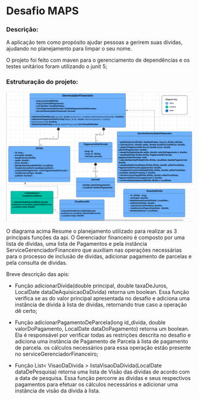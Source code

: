 # Desafio MAPS

### Descrição:
A aplicação tem como propósito ajudar pessoas a gerirem suas dívidas, ajudando no planejamento para limpar o seu nome.

O projeto foi feito com maven para o gerenciamento de dependências e os testes unitários foram utilizando o junit 5;

### Estruturação do projeto:

<img src="./DiagramaUml.PNG">

O diagrama acima Resume o planejamento utilizado para realizar as 3 principais funções da api. O Gerenciador financeiro é composto por uma lista de dívidas, uma lista de Pagamentos e pela instância ServiceGerenciadorFinanceiro que auxiliam nas operações necessárias para o processo de inclusão de dívidas, adicionar pagamento de parcelas e pela consulta de dividas.

Breve descrição das apis:

- Função adicionarDivida(double principal, double taxaDeJuros, LocalDate dataDeAquisicaoDaDivida)  retorna um  boolean. Essa função verifica se as do valor principal apresentada no desafio e adiciona uma instância de dívida à lista de dívidas, retornando true caso a operação dê certo;

- Função adicionarPagamentoDeParcela(long id_divida, double valorDoPagamento, LocalDate dataDoPagamento) retorna um boolean. Ela é responsável por verificar todas as restrições descrita no desafio  e adiciona uma instância de Pagamento de Parcela à lista de pagamento de parcela. os cálculos necessários para essa operação estão presente no serviceGerenciadorFinanceiro;

- Função List< VisaoDaDivida > listaVisaoDaDivida(LocalDate dataDePesquisa)  retorna uma lista de Visão das dívidas de acordo com a data de pesquisa. Essa função percorre as dívidas e seus respectivos pagamentos para efetuar os cálculos necessários e adicionar uma instância de visão da dívida  à lista.


